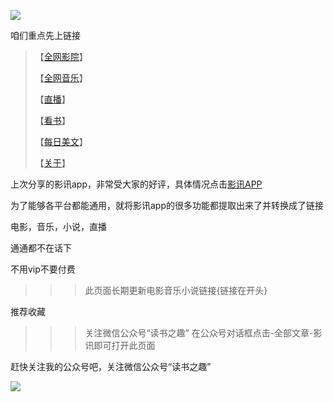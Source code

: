 ![](https://github.com/fangsxin/dushu/blob/master/img/1%E4%BA%8C%E7%BB%B4%E7%A0%81.png?raw=true)

咱们重点先上链接


> 【[全网影院](https://github.com/fangsxin/dushu/blob/master/%E5%BD%B1%E8%AE%AF/%E5%85%A8%E7%BD%91%E5%BD%B1%E9%99%A2/README.md)】
>
> 【[全网音乐](https://github.com/fangsxin/dushu/blob/master/%E5%BD%B1%E8%AE%AF/%E5%85%A8%E7%BD%91%E9%9F%B3%E4%B9%90/README.md)】
>
> 【[直播](https://github.com/fangsxin/dushu/blob/master/%E5%BD%B1%E8%AE%AF/%E7%9B%B4%E6%92%AD/README.md)】
>
> 【[看书](https://github.com/fangsxin/dushu/blob/master/%E5%BD%B1%E8%AE%AF/%E7%9C%8B%E4%B9%A6/README.md)】
>
> 【[每日美文](http://t.cn/EcJ0V9r)】
>
> 【[关于](https://mp.weixin.qq.com/s/8873ZXHF6NTy-aT9ObE7sA)】


<u></u>

上次分享的影讯app，非常受大家的好评，具体情况点击[影讯APP](https://mp.weixin.qq.com/s/lpwQj5-spAtFf5ice2USYg)

为了能够各平台都能通用，就将影讯app的很多功能都提取出来了并转换成了链接
>>>


电影，音乐，小说，直播

通通都不在话下

不用vip不要付费

>>>此页面长期更新电影音乐小说链接{链接在开头}

推荐收藏

>>>关注微信公众号“读书之趣”
在公众号对话框点击-全部文章-影讯即可打开此页面


赶快关注我的公众号吧，关注微信公众号“读书之趣”

![](https://github.com/fangsxin/dushu/blob/master/img/%E5%BE%AE%E4%BF%A1%E4%BA%8C%E7%BB%B4%E7%A0%81%E5%85%B3%E6%B3%A8.png?raw=true)
